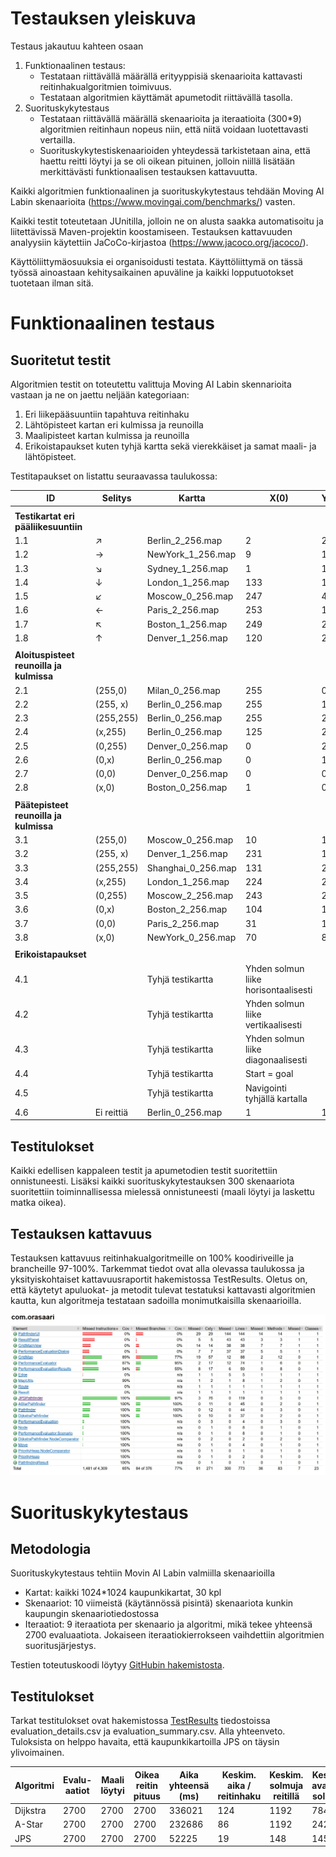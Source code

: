 # Testauksen yleiskuva

Testaus jakautuu kahteen osaan

1.  Funktionaalinen testaus:
    -   Testataan riittävällä määrällä erityyppisiä skenaarioita kattavasti reitinhakualgoritmien toimivuus.
    -   Testataan algoritmien käyttämät apumetodit riittävällä tasolla.
2.  Suorituskykytestaus
    -   Testataan riittävällä määrällä skenaarioita ja iteraatioita (300\*9) algoritmien reitinhaun nopeus niin, että niitä voidaan luotettavasti vertailla.
    -   Suorituskykytestiskenaarioiden yhteydessä tarkistetaan aina, että haettu reitti löytyi ja se oli oikean pituinen, jolloin niillä lisätään merkittävästi funktionaalisen testauksen kattavuutta.

Kaikki algoritmien funktionaalinen ja suorituskykytestaus tehdään Moving AI Labin skenaarioita (<https://www.movingai.com/benchmarks/>) vasten.

Kaikki testit toteutetaan JUnitilla, jolloin ne on alusta saakka automatisoitu ja liitettävissä Maven-projektin koostamiseen. Testauksen kattavuuden analyysiin käytettiin JaCoCo-kirjastoa (https://www.jacoco.org/jacoco/).

Käyttöliittymäosuuksia ei organisoidusti testata. Käyttöliittymä on tässä työssä ainoastaan kehitysaikainen apuväline ja kaikki lopputuotokset tuotetaan ilman sitä.

# Funktionaalinen testaus

## Suoritetut testit

Algoritmien testit on toteutettu valittuja Moving AI Labin skennarioita vastaan ja ne on jaettu neljään kategoriaan:

1.  Eri liikepääsuuntiin tapahtuva reitinhaku
2.  Lähtöpisteet kartan eri kulmissa ja reunoilla
3.  Maalipisteet kartan kulmissa ja reunoilla
4.  Erikoistapaukset kuten tyhjä kartta sekä vierekkäiset ja samat maali- ja lähtöpisteet.

Testitapaukset on listattu seuraavassa taulukossa:

| **ID**                                   | **Selitys** | **Kartta**         | **X(0)**                             | **Y(0)** | **X(g)** | **Y(g)** | **Etäisyys** |
|------------------------------------------|-------------|--------------------|--------------------------------------|----------|----------|----------|--------------|
|                                          |             |                    |                                      |          |          |          |              |
| **Testikartat eri pääliikesuuntiin**     |             |                    |                                      |          |          |          |              |
| 1.1                                      | ↗           | Berlin_2_256.map   | 2                                    | 249      | 253      | 16       | 370.9432175  |
| 1.2                                      | →           | NewYork_1_256.map  | 9                                    | 123      | 240      | 117      | 250.0538239  |
| 1.3                                      | ↘           | Sydney_1_256.map   | 1                                    | 1        | 216      | 234      | 340.8010819  |
| 1.4                                      | ↓           | London_1_256.map   | 133                                  | 12       | 129      | 248      | 262.1248917  |
| 1.5                                      | ↙           | Moscow_0_256.map   | 247                                  | 4        | 7        | 247      | 361.0559158  |
| 1.6                                      | ←           | Paris_2_256.map    | 253                                  | 128      | 4        | 125      | 275.0954544  |
| 1.7                                      | ↖           | Boston_1_256.map   | 249                                  | 254      | 4        | 9        | 363.2691193  |
| 1.8                                      | ↑           | Denver_1_256.map   | 120                                  | 254      | 118      | 2        | 261.9411255  |
|                                          |             |                    |                                      |          |          |          |              |
| **Aloituspisteet reunoilla ja kulmissa** |             |                    |                                      |          |          |          |              |
| 2.1                                      | (255,0)     | Milan_0_256.map    | 255                                  | 0        | 176      | 66       | 106.3380951  |
| 2.2                                      | (255, x)    | Berlin_0_256.map   | 255                                  | 17       | 253      | 108      | 95.97056274  |
| 2.3                                      | (255,255)   | Berlin_0_256.map   | 255                                  | 255      | 50       | 26       | 336.1736649  |
| 2.4                                      | (x,255)     | Berlin_0_256.map   | 125                                  | 255      | 47       | 181      | 157.3969696  |
| 2.5                                      | (0,255)     | Denver_0_256.map   | 0                                    | 255      | 254      | 102      | 340.2203461  |
| 2.6                                      | (0,x)       | Berlin_0_256.map   | 0                                    | 186      | 88       | 232      | 239.2203461  |
| 2.7                                      | (0,0)       | Denver_0_256.map   | 0                                    | 0        | 221      | 195      | 316.4163055  |
| 2.8                                      | (x,0)       | Boston_0_256.map   | 1                                    | 0        | 17       | 138      | 190.3086578  |
|                                          |             |                    |                                      |          |          |          |              |
| **Päätepisteet reunoilla ja kulmissa**   |             |                    |                                      |          |          |          |              |
| 3.1                                      | (255,0)     | Moscow_0_256.map   | 10                                   | 188      | 255      | 0        | 324.0437225  |
| 3.2                                      | (255, x)    | Denver_1_256.map   | 231                                  | 115      | 255      | 111      | 25.65685425  |
| 3.3                                      | (255,255)   | Shanghai_0_256.map | 131                                  | 20       | 255      | 255      | 325.9188309  |
| 3.4                                      | (x,255)     | London_1_256.map   | 224                                  | 240      | 240      | 255      | 22.21320343  |
| 3.5                                      | (0,255)     | Moscow_2_256.map   | 243                                  | 23       | 0        | 255      | 356.0853531  |
| 3.6                                      | (0,x)       | Boston_2_256.map   | 104                                  | 174      | 0        | 188      | 109.7989899  |
| 3.7                                      | (0,0)       | Paris_2_256.map    | 31                                   | 157      | 0        | 0        | 396.2741699  |
| 3.8                                      | (x,0)       | NewYork_0_256.map  | 70                                   | 87       | 52       | 0        | 94.45584412  |
|                                          |             |                    |                                      |          |          |          |              |
| **Erikoistapaukset**                     |             |                    |                                      |          |          |          |              |
| 4.1                                      |             | Tyhjä testikartta  | Yhden solmun liike horisontaalisesti |          |          |          |              |
| 4.2                                      |             | Tyhjä testikartta  | Yhden solmun liike vertikaalisesti   |          |          |          |              |
| 4.3                                      |             | Tyhjä testikartta  | Yhden solmun liike diagonaalisesti   |          |          |          |              |
| 4.4                                      |             | Tyhjä testikartta  | Start = goal                         |          |          |          |              |
| 4.5                                      |             | Tyhjä testikartta  | Navigointi tyhjällä kartalla         |          |          |          |              |
| 4.6                                      | Ei reittiä  | Berlin_0_256.map   | 1                                    | 1        | 200      | 254      |              |

## Testitulokset

Kaikki edellisen kappaleen testit ja apumetodien testit suoritettiin onnistuneesti. Lisäksi kaikki suorituskykytestauksen 300 skenaariota suoritettiin toiminnallisessa mielessä onnistuneesti (maali löytyi ja laskettu matka oikea).

## Testauksen kattavuus

Testauksen kattavuus reitinhakualgoritmeille on 100% koodiriveille ja brancheille 97-100%. Tarkemmat tiedot ovat alla olevassa taulukossa ja yksityiskohtaiset kattavuusraportit hakemistossa TestResults. Oletus on, että käytetyt apuluokat- ja metodit tulevat testatuksi kattavasti algoritmien kautta, kun algoritmeja testataan sadoilla monimutkaisilla skenaarioilla.

![Coverage result](https://github.com/Marko-S-O/TKT20010/blob/main/TestResults/coverage.jpg)

# Suorituskykytestaus

## Metodologia

Suorituskykytestaus tehtiin Movin AI Labin valmiilla skenaarioilla

-   Kartat: kaikki 1024\*1024 kaupunkikartat, 30 kpl
-   Skenaariot: 10 viimeistä (käytännössä pisintä) skenaariota kunkin kaupungin skenaariotiedostossa
-   Iteraatiot: 9 iteraatiota per skenaario ja algoritmi, mikä tekee yhteensä 2700 evaluaatiota. Jokaiseen iteraatiokierrokseen vaihdettiin algoritmien suoritusjärjestys.

Testien toteutuskoodi löytyy [GitHubin hakemistosta](https://github.com/Marko-S-O/TKT20010/tree/main/pathfinder-app/src/test/java/com/orasaari).

## Testitulokset

Tarkat testitulokset ovat hakemistossa [TestResults](https://github.com/Marko-S-O/TKT20010/tree/main/TestResults) tiedostoissa evaluation_details.csv ja evaluation_summary.csv. Alla yhteenveto. Tuloksista on helppo havaita, että kaupunkikartoilla JPS on täysin ylivoimainen.

| **Algoritmi** | **Evalu-aatiot** | **Maali löytyi** | **Oikea reitin pituus** | **Aika yhteensä (ms)** | **Keskim. aika / reitinhaku** | **Keskim. solmuja reitillä** | **Keskim. avattuja solmuja** |
|---------------|------------------|------------------|-------------------------|------------------------|-------------------------------|------------------------------|------------------------------|
| Dijkstra      | 2700             | 2700             | 2700                    | 336021                 | 124                           | 1192                         | 784871                       |
| A-Star        | 2700             | 2700             | 2700                    | 232686                 | 86                            | 1192                         | 242253                       |
| JPS           | 2700             | 2700             | 2700                    | 52225                  | 19                            | 148                          | 1452                         |
